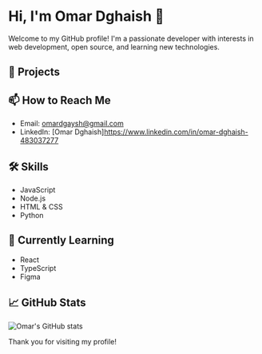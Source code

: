 # Hi, I'm Omar Dghaish 👋

Welcome to my GitHub profile! I'm a passionate developer with interests in web development, open source, and learning new technologies.

## 🚀 Projects

## 📫 How to Reach Me

- Email: omardgaysh@gmail.com
- LinkedIn: [Omar Dghaish]https://www.linkedin.com/in/omar-dghaish-483037277


## 🛠️ Skills

- JavaScript
- Node.js
- HTML & CSS
- Python

## 🌱 Currently Learning

- React
- TypeScript
- Figma
  

## 📈 GitHub Stats

![Omar's GitHub stats](https://github-readme-stats.vercel.app/api?username=Omar-Dghaish&show_icons=true&theme=radical)

Thank you for visiting my profile!
